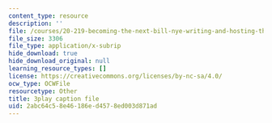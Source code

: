 ```yaml
---
content_type: resource
description: ''
file: /courses/20-219-becoming-the-next-bill-nye-writing-and-hosting-the-educational-show-january-iap-2015/2abc64c58e46186ed4578ed003d871ad_3coxJFCY3T4.srt
file_size: 3306
file_type: application/x-subrip
hide_download: true
hide_download_original: null
learning_resource_types: []
license: https://creativecommons.org/licenses/by-nc-sa/4.0/
ocw_type: OCWFile
resourcetype: Other
title: 3play caption file
uid: 2abc64c5-8e46-186e-d457-8ed003d871ad
---
```

